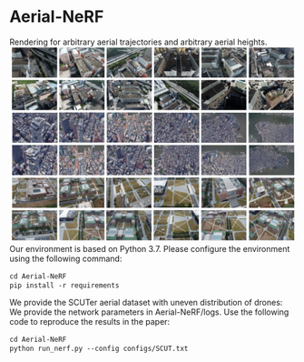 # Aerial-NeRF
Rendering for arbitrary aerial trajectories and arbitrary aerial heights.
![image](https://github.com/Xiaohan-Z/Aerial-NeRF/blob/main/images/render_all_6.png)
Our environment is based on Python 3.7. Please configure the environment using the following command:
```
cd Aerial-NeRF
pip install -r requirements
```
We provide the SCUTer aerial dataset with uneven distribution of drones:   
We provide the network parameters in Aerial-NeRF/logs. Use the following code to reproduce the results in the paper:
```
cd Aerial-NeRF
python run_nerf.py --config configs/SCUT.txt
```

